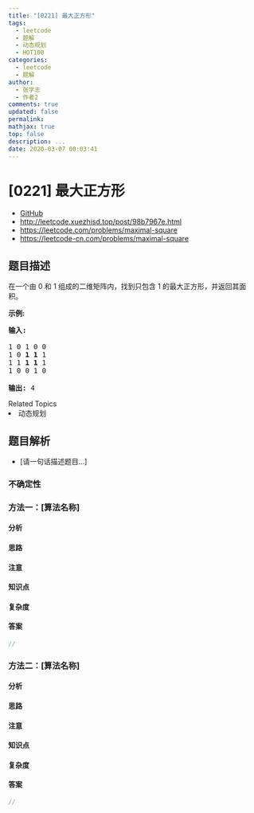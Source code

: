 ```yaml
---
title: "[0221] 最大正方形"
tags:
  - leetcode
  - 题解
  - 动态规划
  - HOT100
categories:
  - leetcode
  - 题解
author:
  - 张学志
  - 作者2
comments: true
updated: false
permalink:
mathjax: true
top: false
description: ...
date: 2020-03-07 00:03:41
---
```



# [0221] 最大正方形
* [GitHub](https://github.com/algoboy101/LeetCodeCrowdsource/tree/master/_posts/QA/%5B0221%5D%20%E6%9C%80%E5%A4%A7%E6%AD%A3%E6%96%B9%E5%BD%A2.md)
* http://leetcode.xuezhisd.top/post/98b7967e.html
* https://leetcode.com/problems/maximal-square
* https://leetcode-cn.com/problems/maximal-square


## 题目描述

<p>在一个由 0 和 1 组成的二维矩阵内，找到只包含 1 的最大正方形，并返回其面积。</p>

<p><strong>示例:</strong></p>

<pre><strong>输入: 
</strong>
1 0 1 0 0
1 0 <strong>1 1</strong> 1
1 1 <strong>1 1 </strong>1
1 0 0 1 0

<strong>输出: </strong>4</pre>
<div><div>Related Topics</div><div><li>动态规划</li></div></div>


## 题目解析
* [请一句话描述题目...]

### 不确定性


### 方法一：[算法名称]

#### 分析

#### 思路

#### 注意

#### 知识点

#### 复杂度

#### 答案

```cpp
//
```


### 方法二：[算法名称]

#### 分析

#### 思路

#### 注意

#### 知识点

#### 复杂度

#### 答案

```cpp
//
```


